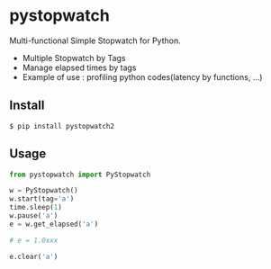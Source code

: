 # pystopwatch
Multi-functional Simple Stopwatch for Python.

- Multiple Stopwatch by Tags
- Manage elapsed times by tags
- Example of use : profiling python codes(latency by functions, ...)

## Install

```
$ pip install pystopwatch2
```

## Usage

```python
from pystopwatch import PyStopwatch

w = PyStopwatch()
w.start(tag='a')
time.sleep(1)
w.pause('a')
e = w.get_elapsed('a')

# e = 1.0xxx

e.clear('a')
```
